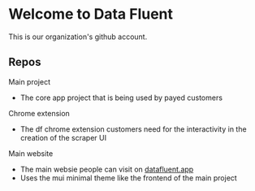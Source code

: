 # Welcome to Data Fluent

This is our organization's github account.


## Repos

Main project
- The core app project that is being used by payed customers

Chrome extension
- The df chrome extension customers need for the interactivity in the creation of the scraper UI

Main website
- The main websie people can visit on [datafluent.app](https://datafluent.app/)
- Uses the mui minimal theme like the frontend of the main project

